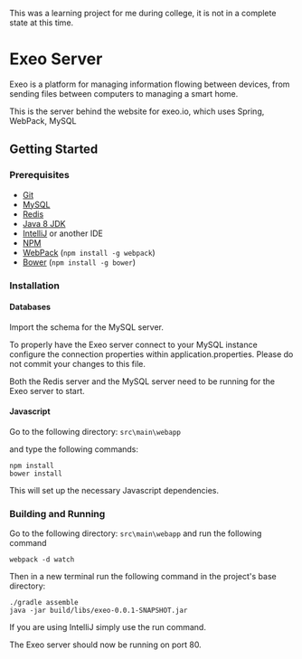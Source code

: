 This was a learning project for me during college, it is not in a complete state at this time.


# Exeo Server
Exeo is a platform for managing information flowing between devices, from sending files between computers to managing a smart home.

This is the server behind the website for exeo.io, which uses Spring, WebPack, MySQL

## Getting Started
### Prerequisites
 - [Git](https://git-scm.com/)
 - [MySQL](https://www.mysql.com/)
 - [Redis](http://redis.io/)
 - [Java 8 JDK](http://www.oracle.com/technetwork/java/javase/downloads/index-jsp-138363.html)
 - [IntelliJ](https://www.jetbrains.com/idea/) or another IDE
 - [NPM](https://nodejs.org/en/)
 - [WebPack](https://webpack.github.io/) (`npm install -g webpack`)
 - [Bower](https://bower.io/) (`npm install -g bower`)

### Installation
#### Databases
Import the schema for the MySQL server.

To properly have the Exeo server connect to your MySQL instance configure the connection properties within application.properties.
Please do not commit your changes to this file.

Both the Redis server and the MySQL server need to be running for the Exeo server to start.

#### Javascript
Go to the following directory: `src\main\webapp` 

and type the following commands:
```
npm install
bower install
```
This will set up the necessary Javascript dependencies.

### Building and Running
Go to the following directory: `src\main\webapp` 
and run the following command
```
webpack -d watch
```
Then in a new terminal run the following command in the project's base directory:
```
./gradle assemble
java -jar build/libs/exeo-0.0.1-SNAPSHOT.jar
```
If you are using IntelliJ simply use the run command.

The Exeo server should now be running on port 80.
